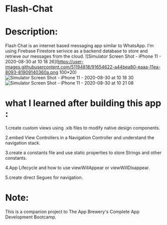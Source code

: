# Flash-Chat
# Description:
Flash Chat is an internet based messaging app similar to WhatsApp. I'm using Firebase Firestore serivice as a backend database to store and retrieve our messages from the cloud. 
![Simulator Screen Shot - iPhone 11 - 2020-08-30 at 10 18 26](https://user-images.githubusercontent.com/51194818/91654622-a44bea80-eaaa-11ea-8093-81909140360a.png 100*20)
![Simulator Screen Shot - iPhone 11 - 2020-08-30 at 10 18 30](https://user-images.githubusercontent.com/51194818/91654627-af067f80-eaaa-11ea-83ab-cd8e0087129c.png)
![Simulator Screen Shot - iPhone 11 - 2020-08-30 at 10 21 08](https://user-images.githubusercontent.com/51194818/91654630-b2017000-eaaa-11ea-8ed2-5c7df0d2e2db.png)
# what I learned after building this app :
1.create custom views using .xib files to modify native design components.

2.embed View Controllers in a Navigation Controller and understand the navigation stack.

3.create a constants file and use static properties to store Strings and other constants.

4.App Lifecycle and how to use viewWillAppear or viewWillDisappear.

5.create direct Segues for navigation.
# Note:
This is a companion project to The App Brewery's Complete App Development Bootcamp.
